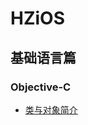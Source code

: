 # HZiOS

## 基础语言篇
 
### Objective-C 
 
 + [类与对象简介]([https://github.com/huaTJ0210/HZiOS/blob/master/基础-语言篇/Objective-C/Objective-C类与对象简介/类与对象简介.md)
